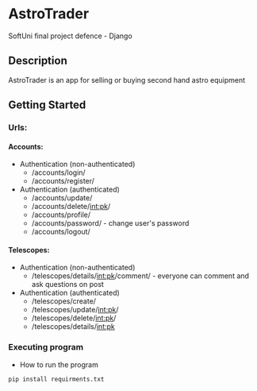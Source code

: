 # AstroTrader
SoftUni final project defence - Django

## Description

AstroTrader is an app for selling or buying second hand astro equipment

## Getting Started

### Urls:

#### Accounts:

* Authentication (non-authenticated)
    * /accounts/login/
    * /accounts/register/
* Authentication (authenticated)
    * /accounts/update/
    * /accounts/delete/<int:pk>/
    * /accounts/profile/
    * /accounts/password/ - change user's password
    * /accounts/logout/
    
#### Telescopes:

* Authentication (non-authenticated)
    * /telescopes/details/<int:pk>/comment/ - everyone can comment and ask questions on post
* Authentication (authenticated)
    * /telescopes/create/
    * /telescopes/update/<int:pk>/
    * /telescopes/delete/<int:pk>/
    * /telescopes/details/<int:pk>

### Executing program

* How to run the program
```
pip install requirments.txt
```
